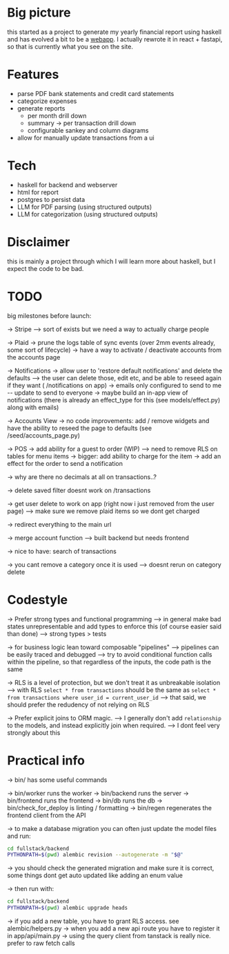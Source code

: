 # Big picture

this started as a project to generate my yearly financial report using haskell
and has evolved a bit to be a [webapp](https://myfinancereport.com/).
I actually rewrote it in react + fastapi, so that is currently what you see on the site.

# Features

- parse PDF bank statements and credit card statements
- categorize expenses
- generate reports
  - per month drill down
  - summary -> per transaction drill down
  - configurable sankey and column diagrams
- allow for manually update transactions from a ui

# Tech

- haskell for backend and webserver
- html for report
- postgres to persist data
- LLM for PDF parsing (using structured outputs)
- LLM for categorization (using structured outputs)

# Disclaimer

this is mainly a project through which I will learn more about haskell, but I expect the code to be bad.


# TODO

big milestones before launch:

-> Stripe
  --> sort of exists but we need a way to actually charge people

-> Plaid
  -> prune the logs table of sync events (over 2mm events already, some sort of lifecycle)
  -> have a way to activate / deactivate accounts from the accounts page

-> Notifications
  -> allow user to 'restore default notifications' and delete the defaults
    --> the user can delete those, edit etc, and be able to reseed again if they want ( /notifications on app)
  -> emails only configured to send to me -- update to send to everyone
  -> maybe build an in-app view of notifications (there is already an effect_type for this (see models/effect.py) along with emails)

-> Accounts View
  -> no code improvements: add / remove widgets and have the ability to reseed the page to defaults (see /seed/accounts_page.py)

-> POS
  -> add ability for a guest to order (WIP)
  --> need to remove RLS on tables for menu items
  -> bigger: add ability to charge for the item
  -> add an effect for the order to send a notification

-> why are there no decimals at all on transactions..?

-> delete saved filter doesnt work on /transactions

-> get user delete to work on app (right now i just removed from the user page)
--> make sure we remove plaid items so we dont get charged

-> redirect everything to the main url

-> merge account function
--> built backend but needs frontend

-> nice to have: search of transactions

-> you cant remove a category once it is used
--> doesnt rerun on category delete


# Codestyle

-> Prefer strong types and functional programming
--> in general make bad states unrepresentable and add types to enforce this (of course easier said than done)
--> strong types > tests

-> for business logic lean toward composable "pipelines"
--> pipelines can be easily traced and debugged 
--> try to avoid conditional function calls within the pipeline, so that regardless of the inputs, the code path is the same

-> RLS is a level of protection, but we don't treat it as unbreakable isolation
--> with RLS `select * from transactions` should be the same as `select * from transactions where user_id = current_user_id`
--> that said, we should prefer the redudency of not relying on RLS 

-> Prefer explicit joins to ORM magic. 
--> I generally don't add `relationship` to the models, and instead explicitly join when required. 
--> I dont feel very strongly about this



# Practical info
-> bin/ has some useful commands

-> bin/worker runs the worker
-> bin/backend runs the server
-> bin/frontend runs the frontend
-> bin/db runs the db
-> bin/check_for_deploy is linting / formatting
-> bin/regen regenerates the frontend client from the API 

-> to make a database migration you can often just update the model files and run:


```bash
cd fullstack/backend
PYTHONPATH=$(pwd) alembic revision --autogenerate -m "$@"
```

-> you should check the generated migration and make sure it is correct, some things dont get auto updated like adding an enum value

-> then run with:
```bash
cd fullstack/backend
PYTHONPATH=$(pwd) alembic upgrade heads
```

-> if you add a new table, you have to grant RLS access. see alembic/helpers.py
-> when you add a new api route you have to register it in app/api/main.py
-> using the query client from tanstack is really nice. prefer to raw fetch calls





